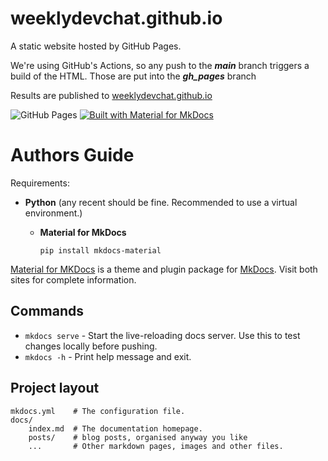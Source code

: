 # weeklydevchat.github.io
A static website hosted by GitHub Pages.  

We're using GitHub's Actions, so any push to the **_main_** branch triggers a build of the HTML.  Those are put into the _**gh_pages**_ branch

Results are published to [weeklydevchat.github.io](https://weeklydevchat.github.io/)

![GitHub Pages](https://github.com/weeklydevchat/weeklydevchat.github.io/actions/workflows/ci.yml/badge.svg)
[![Built with Material for MkDocs](https://img.shields.io/badge/Material_for_MkDocs-526CFE?style=for-the-badge&logo=MaterialForMkDocs&logoColor=white)](https://squidfunk.github.io/mkdocs-material/)


# Authors Guide

Requirements:
 - **Python**  (any recent should be fine.  Recommended to use a virtual environment.)
    - **Material for MkDocs**

      `pip install mkdocs-material`

[Material for MKDocs](https://squidfunk.github.io/mkdocs-material/) is a theme and plugin package for [MkDocs](https://www.mkdocs.org). Visit both sites for complete information.


## Commands

* `mkdocs serve` - Start the live-reloading docs server. Use this to test changes locally before pushing.
* `mkdocs -h` - Print help message and exit.

## Project layout

    mkdocs.yml    # The configuration file.
    docs/
        index.md  # The documentation homepage.
        posts/    # blog posts, organised anyway you like
        ...       # Other markdown pages, images and other files.
